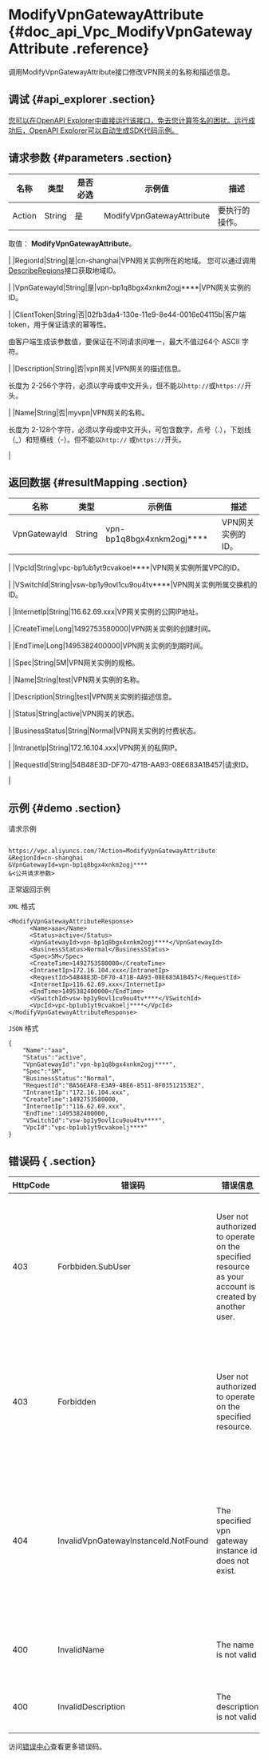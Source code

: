 # ModifyVpnGatewayAttribute {#doc_api_Vpc_ModifyVpnGatewayAttribute .reference}

调用ModifyVpnGatewayAttribute接口修改VPN网关的名称和描述信息。

## 调试 {#api_explorer .section}

[您可以在OpenAPI Explorer中直接运行该接口，免去您计算签名的困扰。运行成功后，OpenAPI Explorer可以自动生成SDK代码示例。](https://api.aliyun.com/#product=Vpc&api=ModifyVpnGatewayAttribute&type=RPC&version=2016-04-28)

## 请求参数 {#parameters .section}

|名称|类型|是否必选|示例值|描述|
|--|--|----|---|--|
|Action|String|是|ModifyVpnGatewayAttribute|要执行的操作。

 取值： **ModifyVpnGatewayAttribute**。

 |
|RegionId|String|是|cn-shanghai|VPN网关实例所在的地域。 您可以通过调用[DescribeRegions](~~36063~~)接口获取地域ID。

 |
|VpnGatewayId|String|是|vpn-bp1q8bgx4xnkm2ogj\*\*\*\*|VPN网关实例的ID。

 |
|ClientToken|String|否|02fb3da4-130e-11e9-8e44-0016e04115b|客户端token，用于保证请求的幂等性。

 由客户端生成该参数值，要保证在不同请求间唯一，最大不值过64个 ASCII 字符。

 |
|Description|String|否|vpn网关|VPN网关的描述信息。

 长度为 2-256个字符，必须以字母或中文开头，但不能以`http://`或`https://`开头。

 |
|Name|String|否|myvpn|VPN网关的名称。

 长度为 2-128个字符，必须以字母或中文开头，可包含数字，点号（.），下划线（\_）和短横线（-）。但不能以`http://` 或`https://`开头。

 |

## 返回数据 {#resultMapping .section}

|名称|类型|示例值|描述|
|--|--|---|--|
|VpnGatewayId|String|vpn-bp1q8bgx4xnkm2ogj\*\*\*\*|VPN网关实例的ID。

 |
|VpcId|String|vpc-bp1ub1yt9cvakoel\*\*\*\*|VPN网关实例所属VPC的ID。

 |
|VSwitchId|String|vsw-bp1y9ovl1cu9ou4tv\*\*\*\*|VPN网关实例所属交换机的ID。

 |
|InternetIp|String|116.62.69.xxx|VP网关实例的公网IP地址。

 |
|CreateTime|Long|1492753580000|VPN网关实例的创建时间。

 |
|EndTime|Long|1495382400000|VPN网关实例的到期时间。

 |
|Spec|String|5M|VPN网关实例的规格。

 |
|Name|String|test|VPN网关实例的名称。

 |
|Description|String|test|VPN网关实例的描述信息。

 |
|Status|String|active|VPN网关的状态。

 |
|BusinessStatus|String|Normal|VPN网关实例的付费状态。

 |
|IntranetIp|String|172.16.104.xxx|VPN网关的私网IP。

 |
|RequestId|String|54B48E3D-DF70-471B-AA93-08E683A1B457|请求ID。

 |

## 示例 {#demo .section}

请求示例

``` {#request_demo}

https://vpc.aliyuncs.com/?Action=ModifyVpnGatewayAttribute
&RegionId=cn-shanghai
&VpnGatewayId=vpn-bp1q8bgx4xnkm2ogj****
&<公共请求参数>

```

正常返回示例

`XML` 格式

``` {#xml_return_success_demo}
<ModifyVpnGatewayAttributeResponse>
      <Name>aaa</Name>
      <Status>active</Status>
      <VpnGatewayId>vpn-bp1q8bgx4xnkm2ogj****</VpnGatewayId>
      <BusinessStatus>Normal</BusinessStatus>
      <Spec>5M</Spec>
      <CreateTime>1492753580000</CreateTime>
      <IntranetIp>172.16.104.xxx</IntranetIp>
      <RequestId>54B48E3D-DF70-471B-AA93-08E683A1B457</RequestId>
      <InternetIp>116.62.69.xxx</InternetIp>
      <EndTime>1495382400000</EndTime>
      <VSwitchId>vsw-bp1y9ovl1cu9ou4tv****</VSwitchId>
      <VpcId>vpc-bp1ub1yt9cvakoelj****</VpcId>
</ModifyVpnGatewayAttributeResponse>
```

`JSON` 格式

``` {#json_return_success_demo}
{
	"Name":"aaa",
	"Status":"active",
	"VpnGatewayId":"vpn-bp1q8bgx4xnkm2ogj****",
	"Spec":"5M",
	"BusinessStatus":"Normal",
	"RequestId":"BA56EAF8-E3A9-4BE6-8511-8F03512153E2",
	"IntranetIp":"172.16.104.xxx",
	"CreateTime":1492753580000,
	"InternetIp":"116.62.69.xxx",
	"EndTime":1495382400000,
	"VSwitchId":"vsw-bp1y9ovl1cu9ou4tv****",
	"VpcId":"vpc-bp1ub1yt9cvakoelj****"
}
```

## 错误码 { .section}

|HttpCode|错误码|错误信息|描述|
|--------|---|----|--|
|403|Forbbiden.SubUser|User not authorized to operate on the specified resource as your account is created by another user.|您没有权限操作该资源，请您申请操作权限后再试。|
|403|Forbidden|User not authorized to operate on the specified resource.|您没有权限操作指定资源，请提交工单咨询。|
|404|InvalidVpnGatewayInstanceId.NotFound|The specified vpn gateway instance id does not exist.|指定的 VPN 网关不存在，请您检查 VPN 网关是否正确。|
|400|InvalidName|The name is not valid|该名称格式不合法。|
|400|InvalidDescription|The description is not valid|描述格式不合法。|

访问[错误中心](https://error-center.aliyun.com/status/product/Vpc)查看更多错误码。


